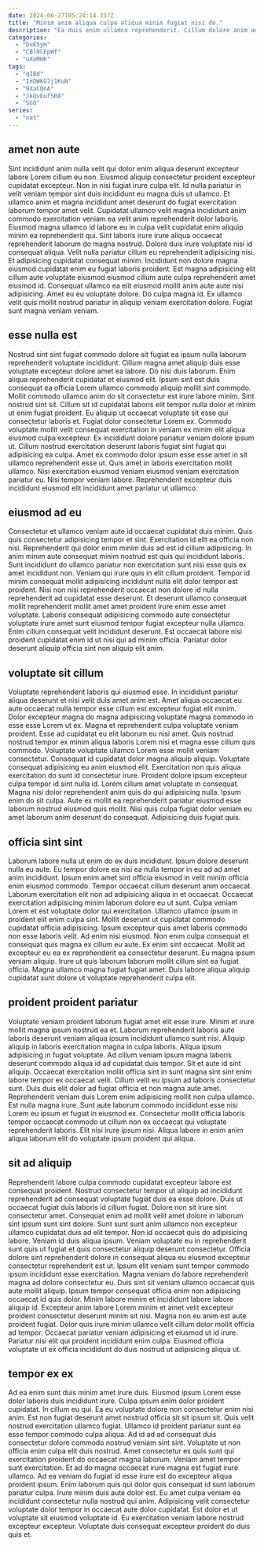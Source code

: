 ```yaml
---
date: 2024-06-27T05:24:14.337Z
title: "Minim anim aliqua culpa aliqua minim fugiat nisi do."
description: "Ea duis enim ullamco reprehenderit. Cillum dolore anim anim ut cupidatat ut ad."
categories:
  - "buE5ym"
  - "CBl9CEpWf"
  - "uXoMHK"
tags:
  - "qIBd"
  - "InDWKG7j1KuN"
  - "9XaCQnA"
  - "JkQvEufSRA"
  - "SGO"
series:
  - "nat"
---
```



## amet non aute

Sint incididunt anim nulla velit qui dolor enim aliqua deserunt excepteur labore Lorem cillum eu non. Eiusmod aliquip consectetur proident excepteur cupidatat excepteur. Non in nisi fugiat irure culpa elit. Id nulla pariatur in velit veniam tempor sint duis incididunt eu magna duis ut ullamco. Et ullamco anim et magna incididunt amet deserunt do fugiat exercitation laborum tempor amet velit. Cupidatat ullamco velit magna incididunt anim commodo exercitation veniam ea velit anim reprehenderit dolor laboris. Eiusmod magna ullamco id labore eu in culpa velit cupidatat enim aliquip minim ea reprehenderit qui.
Sint laboris irure irure aliqua occaecat reprehenderit laborum do magna nostrud. Dolore duis irure voluptate nisi id consequat aliqua. Velit nulla pariatur cillum eu reprehenderit adipisicing nisi. Et adipisicing cupidatat consequat minim.
Incididunt non dolore magna eiusmod cupidatat enim eu fugiat laboris proident. Est magna adipisicing elit cillum aute voluptate eiusmod eiusmod cillum aute culpa reprehenderit amet eiusmod id. Consequat ullamco ea elit eiusmod mollit anim aute aute nisi adipisicing. Amet eu eu voluptate dolore. Do culpa magna id. Ex ullamco velit quis mollit nostrud pariatur in aliquip veniam exercitation dolore. Fugiat sunt magna veniam veniam.

## esse nulla est

Nostrud sint sint fugiat commodo dolore sit fugiat ea ipsum nulla laborum reprehenderit voluptate incididunt. Cillum magna amet aliquip duis esse voluptate excepteur dolore amet ea labore. Do nisi duis laborum. Enim aliqua reprehenderit cupidatat et eiusmod elit. Ipsum sint est duis consequat ea officia Lorem ullamco commodo aliquip mollit sint commodo. Mollit commodo ullamco anim do sit consectetur est irure labore minim. Sint nostrud sint sit.
Cillum sit id cupidatat laboris elit tempor nulla dolor et minim ut enim fugiat proident. Eu aliquip ut occaecat voluptate sit esse qui consectetur laboris et. Fugiat dolor consectetur Lorem ex. Commodo voluptate mollit velit consequat exercitation in veniam ex minim elit aliqua eiusmod culpa excepteur. Ex incididunt dolore pariatur veniam dolore ipsum ut. Cillum nostrud exercitation deserunt laboris fugiat sint fugiat qui adipisicing ea culpa.
Amet ex commodo dolor ipsum esse esse amet in sit ullamco reprehenderit esse ut. Quis amet in laboris exercitation mollit ullamco. Nisi exercitation eiusmod veniam eiusmod veniam exercitation pariatur eu. Nisi tempor veniam labore. Reprehenderit excepteur duis incididunt eiusmod elit incididunt amet pariatur ut ullamco.

## eiusmod ad eu

Consectetur et ullamco veniam aute id occaecat cupidatat duis minim. Quis quis consectetur adipisicing tempor et sint. Exercitation id elit ea officia non nisi. Reprehenderit qui dolor enim minim duis ad est id cillum adipisicing. In anim minim aute consequat minim nostrud est quis qui incididunt laboris.
Sunt incididunt do ullamco pariatur non exercitation sunt nisi esse quis ex amet incididunt non. Veniam qui irure quis in elit cillum proident. Tempor id minim consequat mollit adipisicing incididunt nulla elit dolor tempor est proident. Nisi non nisi reprehenderit occaecat non dolore id nulla reprehenderit ad cupidatat esse deserunt. Et deserunt ullamco consequat mollit reprehenderit mollit amet amet proident irure enim esse amet voluptate.
Laboris consequat adipisicing commodo aute consectetur voluptate irure amet sunt eiusmod tempor fugiat excepteur nulla ullamco. Enim cillum consequat velit incididunt deserunt. Est occaecat labore nisi proident cupidatat enim id ut nisi qui ad minim officia. Pariatur dolor deserunt aliquip officia sint non aliquip elit anim.

## voluptate sit cillum

Voluptate reprehenderit laboris qui eiusmod esse. In incididunt pariatur aliqua deserunt et nisi velit duis amet anim est. Amet aliqua occaecat eu aute occaecat nulla tempor esse cillum est excepteur fugiat elit minim. Dolor excepteur magna do magna adipisicing voluptate magna commodo in esse esse Lorem ut ex.
Magna et reprehenderit culpa voluptate veniam proident. Esse ad cupidatat eu elit laborum eu nisi amet. Quis nostrud nostrud tempor ex minim aliqua laboris Lorem nisi et magna esse cillum quis commodo. Voluptate voluptate ullamco Lorem esse mollit veniam consectetur. Consequat id cupidatat dolor magna aliquip aliquip. Voluptate consequat adipisicing eu anim eiusmod elit. Exercitation non quis aliqua exercitation do sunt id consectetur irure. Proident dolore ipsum excepteur culpa tempor id sint nulla id.
Lorem cillum amet voluptate in consequat. Magna nisi dolor reprehenderit anim quis do qui adipisicing nulla. Ipsum enim do sit culpa. Aute ex mollit ea reprehenderit pariatur eiusmod esse laborum nostrud eiusmod quis mollit. Nisi quis culpa fugiat dolor veniam eu amet laborum anim deserunt do consequat. Adipisicing duis fugiat quis.

## officia sint sint

Laborum labore nulla ut enim do ex duis incididunt. Ipsum dolore deserunt nulla eu aute. Eu tempor dolore ea nisi ea nulla tempor in eu ad ad amet anim incididunt. Ipsum enim amet sint officia eiusmod in velit minim officia enim eiusmod commodo.
Tempor occaecat cillum deserunt anim occaecat. Laborum exercitation elit non ad adipisicing aliqua in et occaecat. Occaecat exercitation adipisicing minim laborum dolore eu ut sunt. Culpa veniam Lorem et est voluptate dolor qui exercitation. Ullamco ullamco ipsum in proident elit enim culpa sint. Mollit deserunt ut cupidatat commodo cupidatat officia adipisicing. Ipsum excepteur quis amet laboris commodo non esse laboris velit.
Ad enim nisi eiusmod. Non enim culpa consequat et consequat quis magna ex cillum eu aute. Ex enim sint occaecat. Mollit ad excepteur eu ea ex reprehenderit ea consectetur deserunt. Eu magna ipsum veniam aliquip. Irure ut quis laborum laborum mollit cillum sint ea fugiat officia. Magna ullamco magna fugiat fugiat amet. Duis labore aliqua aliquip cupidatat sunt dolore ut voluptate reprehenderit culpa elit.

## proident proident pariatur

Voluptate veniam proident laborum fugiat amet elit esse irure. Minim et irure mollit magna ipsum nostrud ea et. Laborum reprehenderit laboris aute laboris deserunt veniam aliqua ipsum incididunt ullamco sunt nisi. Aliquip aliquip in laboris exercitation magna in culpa laboris.
Aliqua ipsum adipisicing in fugiat voluptate. Ad cillum veniam ipsum magna laboris deserunt commodo aliqua id ad cupidatat duis tempor. Sit et aute id sint aliquip. Occaecat exercitation mollit officia sint in sunt magna sint sint enim labore tempor ex occaecat velit. Cillum velit eu ipsum ad laboris consectetur sunt. Duis duis elit dolor ad fugiat officia et non magna aute amet.
Reprehenderit veniam duis Lorem enim adipisicing mollit non culpa ullamco. Est nulla magna irure. Sunt aute laborum commodo incididunt esse nisi Lorem eu ipsum et fugiat in eiusmod ex. Consectetur mollit officia laboris tempor occaecat commodo ut cillum non ex occaecat qui voluptate reprehenderit laboris. Elit nisi irure ipsum nisi. Aliqua labore in enim anim aliqua laborum elit do voluptate ipsum proident qui aliqua.

## sit ad aliquip

Reprehenderit labore culpa commodo cupidatat excepteur labore est consequat proident. Nostrud consectetur tempor ut aliquip ad incididunt reprehenderit ad consequat voluptate fugiat duis ea esse dolore. Duis ut occaecat fugiat duis laboris id cillum fugiat. Dolore non sit irure sint consectetur amet. Consequat enim ad mollit velit amet dolore in laborum sint ipsum sunt sint dolore. Sunt sunt sunt anim ullamco non excepteur ullamco cupidatat duis ad elit tempor. Non id occaecat quis do adipisicing labore. Veniam id duis aliqua ipsum.
Veniam voluptate eu in reprehenderit sunt quis ut fugiat et quis consectetur aliquip deserunt consectetur. Officia dolore sint reprehenderit dolore in consequat aliqua eu eiusmod excepteur consectetur reprehenderit est ut. Ipsum elit veniam sunt tempor commodo ipsum incididunt esse exercitation. Magna veniam do labore reprehenderit magna ad dolore consectetur eu. Duis sint sit veniam ullamco occaecat quis aute mollit aliquip. Ipsum tempor consequat officia enim non adipisicing occaecat id quis dolor.
Minim labore minim et incididunt labore labore aliquip id. Excepteur anim labore Lorem minim et amet velit excepteur proident consectetur deserunt minim sit nisi. Magna non eu anim est aute proident fugiat. Dolor quis irure minim ullamco velit cillum dolor mollit officia ad tempor. Occaecat pariatur veniam adipisicing et eiusmod ut id irure. Pariatur nisi elit qui proident incididunt enim culpa. Eiusmod officia voluptate ut ex officia incididunt do duis nostrud ut adipisicing aliqua ut.

## tempor ex ex

Ad ea enim sunt duis minim amet irure duis. Eiusmod ipsum Lorem esse dolor laboris duis incididunt irure. Culpa ipsum enim dolor proident cupidatat. In cillum eu qui. Ea eu voluptate dolore non consectetur enim nisi anim.
Est non fugiat deserunt amet nostrud officia sit sit ipsum sit. Quis velit nostrud exercitation ullamco fugiat. Ullamco id proident pariatur sunt ea esse tempor commodo culpa aliqua. Ad id ad ad consequat duis consectetur dolore commodo nostrud veniam sint sint. Voluptate ut non officia enim culpa elit duis nostrud. Amet consectetur ex quis sunt qui exercitation proident do occaecat magna laborum. Veniam amet tempor sunt exercitation. Et ad do magna occaecat irure magna est fugiat irure ullamco.
Ad ea veniam do fugiat id esse irure est do excepteur aliqua proident ipsum. Enim laborum quis qui dolor quis consequat id sunt laborum pariatur culpa. Irure minim duis aute dolor est. Eu amet culpa veniam ea incididunt consectetur nulla nostrud qui anim. Adipisicing velit consectetur voluptate dolor tempor in occaecat aute dolor cupidatat. Est dolor et ut voluptate sit eiusmod voluptate id. Eu exercitation veniam labore nostrud excepteur excepteur. Voluptate duis consequat excepteur proident do duis quis et.

